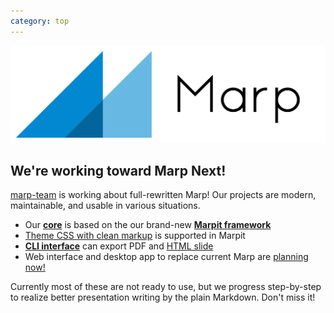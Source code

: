 ```yaml
---
category: top
---
```


<div class="col-xs-12 col-sm-6" markdown="1">

[![](https://raw.githubusercontent.com/marp-team/marp/master/marp.png)](https://github.com/marp-team/marp)

</div>
<div class="col-xs-12 col-sm-6" markdown="1">

## We're working toward Marp Next!

[marp-team](https://github.com/marp-team) is working about full-rewritten Marp! Our projects are modern, maintainable, and usable in various situations.

- Our [**core**](https://github.com/marp-team/marp-core) is based on the our brand-new [**Marpit framework**](https://marpit.marp.app)
- [Theme CSS with clean markup](https://marpit.marp.app/theme-css) is supported in Marpit
- [**CLI interface**](https://github.com/marp-team/marp-cli) can export PDF and [HTML slide](https://github.com/yhatt/marp-cli-example)
- Web interface and desktop app to replace current Marp are [planning now!](https://github.com/marp-team/marp)

Currently most of these are not ready to use, but we progress step-by-step to realize better presentation writing by the plain Markdown. Don't miss it!

</div>
